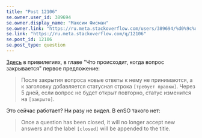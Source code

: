 ```yaml
---
title: "Post 12106"
se.owner.user_id: 389694
se.owner.display_name: "Максим Фисман"
se.owner.link: "https://ru.meta.stackoverflow.com/users/389694/%d0%9c%d0%b0%d0%ba%d1%81%d0%b8%d0%bc-%d0%a4%d0%b8%d1%81%d0%bc%d0%b0%d0%bd"
se.link: "https://ru.meta.stackoverflow.com/q/12106"
se.post_id: 12106
se.post_type: question
---
```

<p><a href="https://ru.stackoverflow.com/help/privileges/close-questions">Здесь</a> в привилегиях, в главе &quot;Что происходит, когда вопрос закрывается&quot; первое предложение:</p>
<blockquote>
<p>После закрытия вопроса новые ответы к нему не принимаются, а к заголовку добавляется статусная строка <code>[требует правки]</code>. Через 5 дней, если вопрос не будет открыт повторно, статус изменится на <code>[закрыто]</code>.</p>
</blockquote>
<p>Это сейчас работает? Ни разу не видел. В enSO такого нет:</p>
<blockquote>
<p>Once a question has been closed, it will no longer accept new answers and the label <code>[closed]</code> will be appended to the title.</p>
</blockquote>
